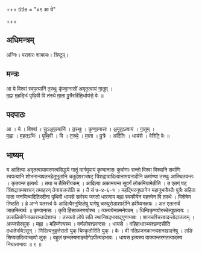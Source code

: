 +++
title = "०९ आ ये"

+++
## अधिमन्त्रम्
अग्निः। पराशरः शाक्त्यः। त्रिष्टुप्।

## मन्त्रः
आ ये विश्वा॑ स्वप॒त्यानि॑ त॒स्थुः कृ॑ण्वा॒नासो॑ अमृत॒त्वाय॑ गा॒तुम् ।  
म॒ह्ना म॒हद्भिः॑ पृथि॒वी वि त॑स्थे मा॒ता पु॒त्रैरदि॑ति॒र्धाय॑से॒ वेः ॥

## पदपाठः
आ । ये । विश्वा॑ । सु॒ऽअ॒प॒त्यानि॑ । त॒स्थुः । कृ॒ण्वा॒नासः॑ । अ॒मृ॒त॒ऽत्वाय॑ । गा॒तुम् ।  
म॒ह्ना । म॒हत्ऽभिः॑ । पृ॒थि॒वी । वि । त॒स्थे॒ । मा॒ता । पु॒त्रैः । अदि॑तिः । धाय॑से । वेरिति॒ वेः ॥

## भाष्यम्
य आदित्या अमृतत्वायामरणत्वसिद्धये गातुं मार्गमुपायं कृण्वानासः कुर्वाणाः सन्तो विश्वा विश्वानि सर्वाणि स्वपत्यानि शोभनान्यपतनहेतुभूतानि चतुर्दशरात्रषट् त्रिंशद्रात्रादित्यानामयनादीनि कर्माण्या तस्थुः आस्थितवन्तः । कृतवन्त इत्यर्थः । तथा च तैत्तिरीयकम् । आदित्या अकामयन्त सुवर्गं लोकमियामेतीति । त एतग्ं षट् त्रिंशद्रात्रमपश्यन् तमाहरन् तेनायजन्तेति च । तै सं ७-४-६-१ । महद्भिरनुष्ठानेन महानुभावैस्तैः पुत्रैः सहिता माता जनयित्र्यदितिरदीना पृथिवी धायसे सर्वस्य जगतो धारणाय मह्ना स्वकीयेन महत्त्वेन वि तस्थे । विशेषेण तिष्ठति । हे अग्ने यतस्त्वं वेः आदित्यैरनुष्ठितेषु यागेषु चरुपुरोडाशादीनि हवींष्यभक्षयः । अत एतत्सर्वं जातमित्यर्थः ॥ कृण्वानासः । कृवि हिंसाकरणयोश्च । व्यत्ययेनात्मनेपदम् । धिन्विकृण्व्योरच्चेत्युप्रत्ययः । तत्सन्नियोगेनाकारान्तादेशश्च । तस्यतो लोपे सति स्थानिवद्भावाद्गुणाभावः । शानचश्चित्त्वादन्तोदात्तत्वम् । अज्जसेरसुक् । मह्ना । महिम्नेत्यस्य । वर्णलोपश्छान्दसः । धायसे । वहिहाधाञ्भ्यश्छन्दसीति दधातेर्भावेऽसुन् । णिदित्यनुवृत्तेरातो युक् चिण्कृतोरिति युक् । वेः । वी गतिप्रजनकान्त्यशनखादनेषु । लङि सिप्यदादित्वाच्छपो लुक् । बहुलं छन्दस्यमाङ्योगेऽपीत्यडभावः । धायस इत्यस्य वाक्यान्तरगतत्वादस्य निघाताभावः ॥ ९ ॥